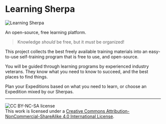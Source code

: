 # Learning Sherpa

![Learning Sherpa](https://avatars0.githubusercontent.com/u/24362865?v=3&s=200)

An open-source, free learning platform. 
> Knowledge *should* be free, but it *must* be organized!

This project collects the best freely available training materials into an easy-to-use 
self-training program that is free to use, and open-source.

You will be guided through learning programs by experienced industry veterans. 
They know what you need to know to succeed, and the best places to find things.

Plan your Expeditions based on what you need to learn, or choose an Expedition mixed by our Sherpas.

-----

![CC BY-NC-SA license](https://licensebuttons.net/l/by-nc-sa/3.0/88x31.png)  
This work is licensed under a [Creative Commons Attribution-NonCommercial-ShareAlike 4.0 International License](https://creativecommons.org/licenses/by-nc-sa/4.0/).
